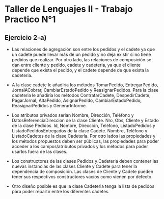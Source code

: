 # Taller de Lenguajes II - Trabajo Practico N°1

## Ejercicio 2-a)

- Las relaciones de agregación son entre los pedidos y el cadete ya que un cadete puede llevar más de un pedido y no deja existir si no tiene pedidos que realizar. Por otro lado, las relaciones de composición se dan entre cliente y pedido, cadete y cadeteria, ya que el cliente depende que exista el pedido, y el cadete depende de que exista la cadeteria.

- A la clase cadete le añadiría los métodos TomarPedido, EntregarPedido, JornalACobrar, CambiarEstadoPedido y ReasignarPedidos. Para la clase cadeteria le añadiría los métodos ContratarCadete, DespedirCadete, PagarJornal, AltaPedido, AsignarPedido, CambiarEstadoPedido, ReasignarPedidos y GenerarInforme.

- Los atributos privados serian Nombre, Dirección, Teléfono y DatosReferenciaDireccion de la clase Cliente. Nro, Obs, Cliente y Estado de la clase Pedidos. Id, Nombre, Dirección, Teléfono, ListadoPedidos y ListadoPedidosEntregados de la clase Cadete. Nombre, Teléfono y ListadoCadetes de la clase Cadetería. Por otro lados las propiedades y los métodos propuestos deben ser públicas, las propiedades para poder acceder a los campos/atributos privados y los métodos para poder usarlos fuera de las clases.

- Los constructores de las clases Pedidos y Cadeteria deben contener las nuevas instancias de las clases Cliente y Cadete para tener la dependencia de composición. Las clases de Cliente y Cadete pueden tener sus respectivos constructores vacíos como vienen por defecto.

- Otro diseño posible es que la clase Cadeteria tenga la lista de pedidos para poder repartir entre los diferentes cadetes.